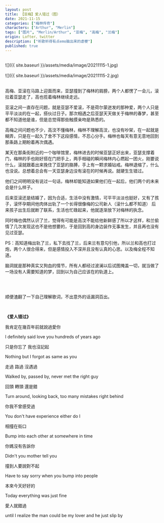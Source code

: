 ```yaml
---
layout: post
title: 【亚梅】爱人错过（图）
date: 2021-11-15
categories: ["梅林传奇"]
characters: ["Arthur", "Merlin"]
tags: ["图片", "Merlin/Arthur", "亚梅", "高梅", "兰梅"]
origin: Lofter、twitter
description: ["听歌听得有点emo脑出来的虐梗"]
published: true
---
```


<br>
![]({{ site.baseurl }}/assets/media/image/20211115-1.jpg)
<br><br>
![]({{ site.baseurl }}/assets/media/image/20211115-2.jpg)
<br><br>

高梅、亚滚在马路上迎面而来，亚瑟撞到了梅林的肩膀，两个人都愣了一会儿，滚拉着亚瑟走了，高也揽着梅林继续走远。

亚滚之间一直存在问题，就是亚瑟不爱滚，不是荷尔蒙迸发的那种爱，两个人只是平平淡淡的在一起，搭伙过日子。那次相遇之后亚瑟天天做关于梅林的春梦，甚至都不知道他是谁，但是总觉得那些触摸亲吻是熟悉的。

高梅之间问题也不少，高汶不懂梅林，梅林不理解高汶，也没有吵架，在一起就是糊弄，只是在一起久了舍不下这段感情，不忍心分手。梅林也每天有意无意地回到那条路上期盼着再次偶遇。

某天在那条街附近的一个咖啡馆里，梅林进去的时候亚瑟正好出来，亚瑟支撑着门，梅林的手也刚好搭在门把手上，两手相碰的瞬间梅林内心燃起一团火，刚要说什么，滚就跟着出来挽住了亚瑟的胳膊，手上有一颗求婚钻戒。梅林退缩了，什么也没说。总想着总会有一天亚瑟身边没有滚在的时候再说。就硬生生错过。

他们之间明明没有说过一句话，梅林却能知道如果他们在一起后，他们两个的未来会是什么样子。

后来亚滚还是结婚了，因为合适，生活中没有激情，可平平淡淡也挺好，又有了孩子，滚怀孕期间他肉体出轨了一个长得很像梅的公司新人（滚什么都不知道） 后来孩子出生后就断了联系，生活也忙碌起来，他就逐渐放下对梅林的执念。

同时梅也偶然认识了兰，觉得有可能是高汶不能给他新鲜感了所以才这样，和兰偷情了几次发现这也不是他想要的，于是回到高的身边装作无事发生，并且再也没有见过亚瑟。

PS：高知道梅出轨了兰，私下去找了兰，后来兰有意勾引他，所以兰和高也打过炮，两个人很合得来，但是感情投入不深并且没有认真的心思。以及梅全程不知道。

脑洞就是那种真实又狗血的情节，所有人都经过波澜以后试图掩盖一切，就当做了一场没有人需要知道的梦，回到以为自己应该在的轨道上。

<br><br>

顺便渣翻了一下自己理解歌词，不出意外的话漏洞百出。

<br>

**《爱人错过》**

我肯定在幾百年前就說過愛你

I definitely said love you hundreds of years ago

只是你忘了 我也沒記起

Nothing but I forgot as same as you

走過 路過 沒遇過

Walked by, passed by, never met the right guy

回頭 轉頭 還是錯

Turn around, looking back, too many mistakes right behind

你我不曾感受過

You don't have experience either do I

相撞在街口

Bump into each other at somewhere in time

你媽沒有告訴你

Didn't you mother tell you

撞到人要說對不起

Have to say sorry when you bump into people

本來今天好好的

Today everything was just fine

愛人就錯過 

until I realize the man could be my lover and he just slip by
